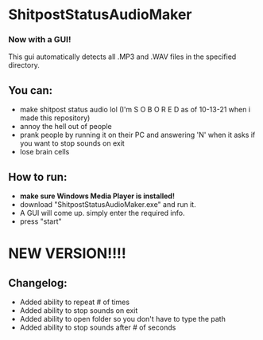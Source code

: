 # ShitpostStatusAudioMaker
### Now with a GUI!
This gui automatically detects all .MP3 and .WAV files in the specified directory.

## You can:
- make shitpost status audio lol (I'm S       O    B O  R  E     D as of 10-13-21 when i  made this repository) 
- annoy the hell out of people
- prank people by running it on their PC and answering 'N' when it asks if you want to stop sounds on exit
- lose brain cells

## How to run:
- <strong><italics>make sure Windows Media Player is installed!</italics></strong>
- download "ShitpostStatusAudioMaker.exe" and run it.
- A GUI will come up. simply enter the required info.
- press "start"


# NEW VERSION!!!!
## Changelog:
- Added ability to repeat # of times
- Added ability to stop sounds on exit
- Added ability to open folder so you don't have to type the path
- Added ability to stop sounds after # of seconds
